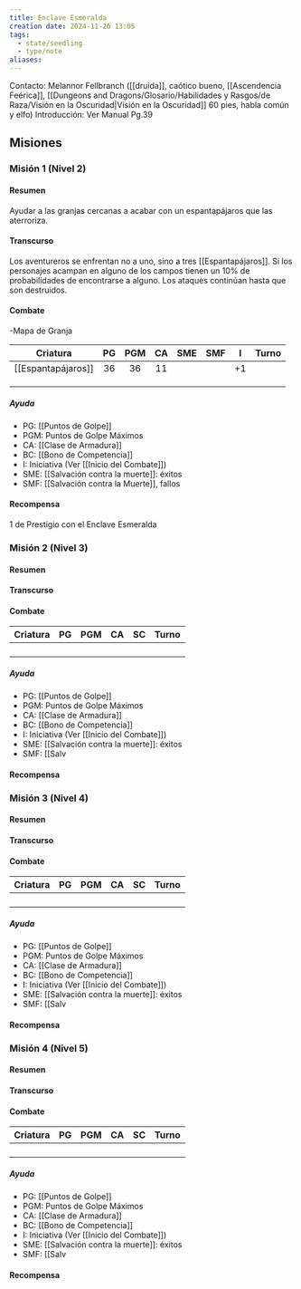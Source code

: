 ```yaml
---
title: Enclave Esmeralda
creation date: 2024-11-26 13:05
tags:
  - state/seedling
  - type/note
aliases:
---
```

Contacto: Melannor Fellbranch ([[druida]], caótico bueno, [[Ascendencia Feérica]], [[Dungeons and Dragons/Glosario/Habilidades y Rasgos/de Raza/Visión en la Oscuridad|Visión en la Oscuridad]] 60 pies, habla común y elfo)
Introducción: Ver Manual Pg.39

## Misiones


### Misión 1 (Nivel 2)


#### Resumen

Ayudar a las granjas cercanas a acabar con un espantapájaros que las aterroriza.

#### Transcurso

Los aventureros se enfrentan no a uno, sino a tres [[Espantapájaros]]. Si los personajes acampan en alguno de los campos tienen un 10% de probabilidades de encontrarse a alguno. Los ataques continúan hasta que son destruidos.

#### Combate

-Mapa de Granja

|      Criatura      | PG  | PGM | CA  | SME | SMF |  I  | Turno |
| :----------------: | :-: | :-: | :-: | :-: | :-: | :-: | :---: |
| [[Espantapájaros]] | 36  | 36  | 11  |     |     | +1  |       |
|                    |     |     |     |     |     |     |       |
|                    |     |     |     |     |     |     |       |
|                    |     |     |     |     |     |     |       |

##### Ayuda
- PG: [[Puntos de Golpe]]
- PGM: Puntos de Golpe Máximos
- CA: [[Clase de Armadura]]
- BC: [[Bono de Competencia]]
- I: Iniciativa (Ver [[Inicio del Combate]])
- SME: [[Salvación contra la muerte]]: éxitos
- SMF: [[Salvación contra la Muerte]], fallos

#### Recompensa

1 de Prestigio con el Enclave Esmeralda

### Misión 2 (Nivel 3)


#### Resumen
#### Transcurso


#### Combate

| Criatura | PG  | PGM | CA  | SC  | Turno |
| -------- | --- | --- | --- | --- | ----- |
|          |     |     |     |     |       |
|          |     |     |     |     |       |
|          |     |     |     |     |       |
|          |     |     |     |     |       |

##### Ayuda
- PG: [[Puntos de Golpe]]
- PGM: Puntos de Golpe Máximos
- CA: [[Clase de Armadura]]
- BC: [[Bono de Competencia]]
- I: Iniciativa (Ver [[Inicio del Combate]])
- SME: [[Salvación contra la muerte]]: éxitos
- SMF: [[Salv
#### Recompensa


### Misión 3 (Nivel 4)


#### Resumen
#### Transcurso


#### Combate

| Criatura | PG  | PGM | CA  | SC  | Turno |
| -------- | --- | --- | --- | --- | ----- |
|          |     |     |     |     |       |
|          |     |     |     |     |       |
|          |     |     |     |     |       |
|          |     |     |     |     |       |
##### Ayuda
- PG: [[Puntos de Golpe]]
- PGM: Puntos de Golpe Máximos
- CA: [[Clase de Armadura]]
- BC: [[Bono de Competencia]]
- I: Iniciativa (Ver [[Inicio del Combate]])
- SME: [[Salvación contra la muerte]]: éxitos
- SMF: [[Salv
#### Recompensa


### Misión 4 (Nivel 5)


#### Resumen
#### Transcurso


#### Combate

| Criatura | PG  | PGM | CA  | SC  | Turno |
| -------- | --- | --- | --- | --- | ----- |
|          |     |     |     |     |       |
|          |     |     |     |     |       |
|          |     |     |     |     |       |
|          |     |     |     |     |       |
##### Ayuda
- PG: [[Puntos de Golpe]]
- PGM: Puntos de Golpe Máximos
- CA: [[Clase de Armadura]]
- BC: [[Bono de Competencia]]
- I: Iniciativa (Ver [[Inicio del Combate]])
- SME: [[Salvación contra la muerte]]: éxitos
- SMF: [[Salv
#### Recompensa

